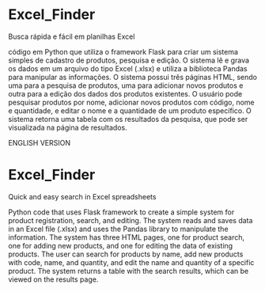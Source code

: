 # Excel_Finder
Busca rápida e fácil em planilhas Excel

código em Python que utiliza o framework Flask para criar um sistema simples de cadastro de produtos, pesquisa e edição. 
O sistema lê e grava os dados em um arquivo do tipo Excel (.xlsx) e utiliza a biblioteca Pandas para manipular as informações. 
O sistema possui três páginas HTML, sendo uma para a pesquisa de produtos, uma para adicionar novos produtos e outra para a edição dos dados dos produtos existentes. 
O usuário pode pesquisar produtos por nome, adicionar novos produtos com código, nome e quantidade, e editar o nome e a quantidade de um produto específico. 
O sistema retorna uma tabela com os resultados da pesquisa, que pode ser visualizada na página de resultados.

ENGLISH VERSION

# Excel_Finder
Quick and easy search in Excel spreadsheets

Python code that uses Flask framework to create a simple system for product registration, search, and editing.
The system reads and saves data in an Excel file (.xlsx) and uses the Pandas library to manipulate the information.
The system has three HTML pages, one for product search, one for adding new products, and one for editing the data of existing products.
The user can search for products by name, add new products with code, name, and quantity, and edit the name and quantity of a specific product.
The system returns a table with the search results, which can be viewed on the results page.
